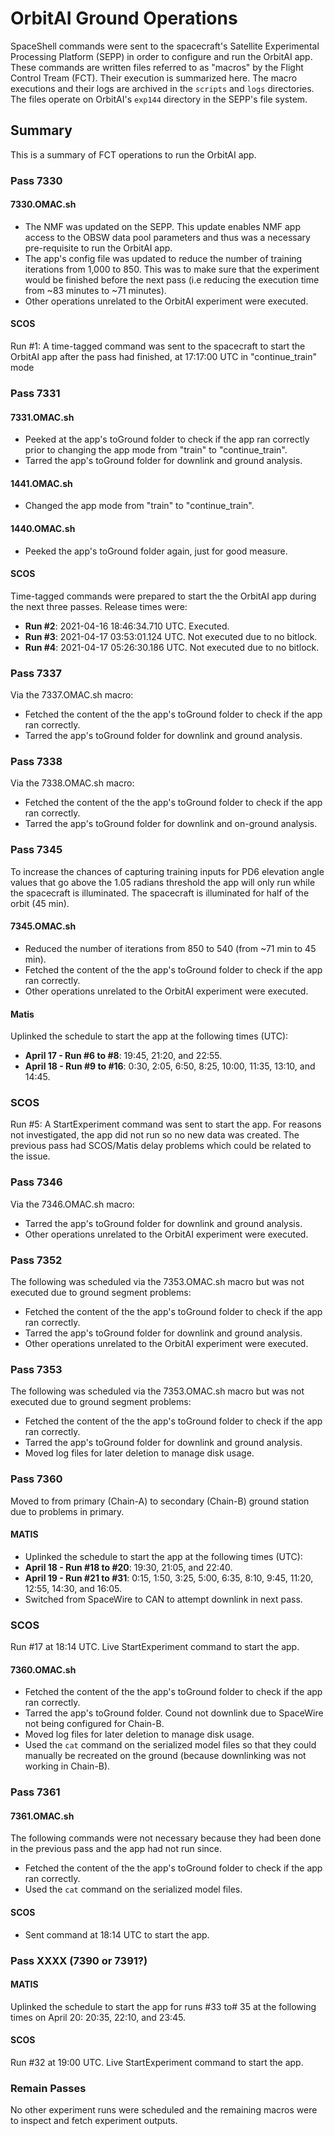 # OrbitAI Ground Operations
SpaceShell commands were sent to the spacecraft's Satellite Experimental Processing Platform (SEPP) in order to configure and run the OrbitAI app. These commands are written files referred to as "macros" by the Flight Control Tream (FCT). Their execution is summarized here. The macro executions and their logs are archived in the `scripts` and `logs` directories. The files operate on OrbitAI's `exp144` directory in the SEPP's file system.
## Summary
This is a summary of FCT operations to run the OrbitAI app.
### Pass 7330
#### 7330.OMAC.sh
- The NMF was updated on the SEPP. This update enables NMF app access to the OBSW data pool parameters and thus was a necessary pre-requisite to run the OrbitAI app.
- The app's config file was updated to reduce the number of training iterations from 1,000 to 850. This was to make sure that the experiment would be finished before the next pass (i.e reducing the execution time from ~83 minutes to ~71 minutes).
- Other operations unrelated to the OrbitAI experiment were executed.
#### SCOS
Run \#1: A time-tagged command was sent to the spacecraft to start the OrbitAI app after the pass had finished, at 17:17:00 UTC in "continue_train" mode
### Pass 7331
#### 7331.OMAC.sh
- Peeked at the app's toGround folder to check if the app ran correctly prior to changing the app mode from "train" to "continue_train".
- Tarred the app's toGround folder for downlink and ground analysis.

#### 1441.OMAC.sh
- Changed the app mode from "train" to "continue_train". 

#### 1440.OMAC.sh
- Peeked the app's toGround folder again, just for good measure.

#### SCOS
Time-tagged commands were prepared to start the the OrbitAI app during the next three passes. Release times were:
- **Run \#2**: 2021-04-16 18:46:34.710 UTC. Executed.
- **Run \#3**: 2021-04-17 03:53:01.124 UTC. Not executed due to no bitlock.
- **Run \#4**: 2021-04-17 05:26:30.186 UTC. Not executed due to no bitlock.

### Pass 7337
Via the 7337.OMAC.sh macro:
- Fetched the content of the the app's toGround folder to check if the app ran correctly.
- Tarred the app's toGround folder for downlink and ground analysis.

### Pass 7338
Via the 7338.OMAC.sh macro:
- Fetched the content of the the app's toGround folder to check if the app ran correctly.
- Tarred the app's toGround folder for downlink and on-ground analysis.

### Pass 7345
To increase the chances of capturing training inputs for PD6 elevation angle values that go above the 1.05 radians threshold the app will only run while the spacecraft is illuminated. The spacecraft is illuminated for half of the orbit (45 min).

#### 7345.OMAC.sh
- Reduced the number of iterations from 850 to 540 (from ~71 min to 45 min).
- Fetched the content of the the app's toGround folder to check if the app ran correctly.
- Other operations unrelated to the OrbitAI experiment were executed.

#### Matis
Uplinked the schedule to start the app at the following times (UTC): 
 - **April 17 - Run \#6 to \#8**: 19:45, 21:20, and 22:55.
 - **April 18 - Run \#9 to \#16**: 0:30, 2:05, 6:50, 8:25, 10:00, 11:35, 13:10, and 14:45.

### SCOS
Run \#5: A StartExperiment command was sent to start the app. For reasons not investigated, the app did not run so no new data was created. The previous pass had SCOS/Matis delay problems which could be related to the issue.

### Pass 7346
Via the 7346.OMAC.sh macro:
- Tarred the app's toGround folder for downlink and ground analysis. 
- Other operations unrelated to the OrbitAI experiment were executed.

### Pass 7352
The following was scheduled via the 7353.OMAC.sh macro but was not executed due to ground segment problems:
- Fetched the content of the the app's toGround folder to check if the app ran correctly.
- Tarred the app's toGround folder for downlink and ground analysis.
- Other operations unrelated to the OrbitAI experiment were executed.

### Pass 7353
The following was scheduled via the 7353.OMAC.sh macro but was not executed due to ground segment problems:
- Fetched the content of the the app's toGround folder to check if the app ran correctly.
- Tarred the app's toGround folder for downlink and ground analysis.
- Moved log files for later deletion to manage disk usage.

### Pass 7360
Moved to from primary (Chain-A) to secondary (Chain-B) ground station due to problems in primary.

#### MATIS
- Uplinked the schedule to start the app at the following times (UTC): 
 - **April 18 - Run \#18 to \#20**: 19:30, 21:05, and 22:40.
 - **April 19 - Run \#21 to \#31**: 0:15, 1:50, 3:25, 5:00, 6:35, 8:10, 9:45, 11:20, 12:55, 14:30, and 16:05.
- Switched from SpaceWire to CAN to attempt downlink in next pass.

### SCOS
Run \#17 at 18:14 UTC. Live StartExperiment command to start the app.
#### 7360.OMAC.sh
- Fetched the content of the the app's toGround folder to check if the app ran correctly.
- Tarred the app's toGround folder. Cound not downlink due to SpaceWire not being configured for Chain-B.
- Moved log files for later deletion to manage disk usage.
- Used the `cat` command on the serialized model files so that they could manually be recreated on the ground (because downlinking was not working in Chain-B).

### Pass 7361
#### 7361.OMAC.sh
The following commands were not necessary because they had been done in the previous pass and the app had not run since.
- Fetched the content of the the app's toGround folder to check if the app ran correctly.
- Used the `cat` command on the serialized model files.

#### SCOS
- Sent command at 18:14 UTC to start the app.

### Pass XXXX (7390 or 7391?)

#### MATIS
Uplinked the schedule to start the app for runs \#33 to\# 35 at the following times on April 20: 20:35, 22:10, and 23:45.

#### SCOS
Run \#32 at 19:00 UTC. Live StartExperiment command to start the app.

### Remain Passes
No other experiment runs were scheduled and the remaining macros were to inspect and fetch experiment outputs.